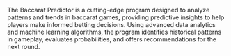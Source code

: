 The Baccarat Predictor is a cutting-edge program designed to analyze patterns and trends in baccarat games, providing predictive insights to help players make informed betting decisions. Using advanced data analytics and machine learning algorithms, the program identifies historical patterns in gameplay, evaluates probabilities, and offers recommendations for the next round.
